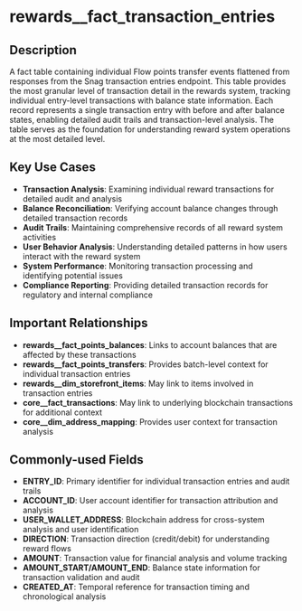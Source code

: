 # rewards__fact_transaction_entries

## Description

A fact table containing individual Flow points transfer events flattened from responses from the Snag transaction entries endpoint. This table provides the most granular level of transaction detail in the rewards system, tracking individual entry-level transactions with balance state information. Each record represents a single transaction entry with before and after balance states, enabling detailed audit trails and transaction-level analysis. The table serves as the foundation for understanding reward system operations at the most detailed level.

## Key Use Cases

- **Transaction Analysis**: Examining individual reward transactions for detailed audit and analysis
- **Balance Reconciliation**: Verifying account balance changes through detailed transaction records
- **Audit Trails**: Maintaining comprehensive records of all reward system activities
- **User Behavior Analysis**: Understanding detailed patterns in how users interact with the reward system
- **System Performance**: Monitoring transaction processing and identifying potential issues
- **Compliance Reporting**: Providing detailed transaction records for regulatory and internal compliance

## Important Relationships

- **rewards__fact_points_balances**: Links to account balances that are affected by these transactions
- **rewards__fact_points_transfers**: Provides batch-level context for individual transaction entries
- **rewards__dim_storefront_items**: May link to items involved in transaction entries
- **core__fact_transactions**: May link to underlying blockchain transactions for additional context
- **core__dim_address_mapping**: Provides user context for transaction analysis

## Commonly-used Fields

- **ENTRY_ID**: Primary identifier for individual transaction entries and audit trails
- **ACCOUNT_ID**: User account identifier for transaction attribution and analysis
- **USER_WALLET_ADDRESS**: Blockchain address for cross-system analysis and user identification
- **DIRECTION**: Transaction direction (credit/debit) for understanding reward flows
- **AMOUNT**: Transaction value for financial analysis and volume tracking
- **AMOUNT_START/AMOUNT_END**: Balance state information for transaction validation and audit
- **CREATED_AT**: Temporal reference for transaction timing and chronological analysis 